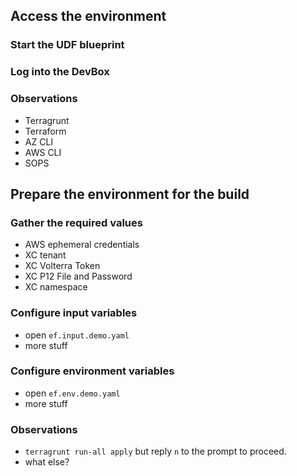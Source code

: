 ## Access the environment
### Start the UDF blueprint

### Log into the DevBox

### Observations
 - Terragrunt
 - Terraform
 - AZ CLI
 - AWS CLI
 - SOPS

## Prepare the environment for the build

### Gather the required values
- AWS ephemeral credentials
- XC tenant
- XC Volterra Token
- XC P12 File and Password
- XC namespace

### Configure input variables
- open `ef.input.demo.yaml`
- more stuff
### Configure environment variables
- open `ef.env.demo.yaml`
- more stuff

### Observations
- `terragrunt run-all apply` but reply `n` to the prompt to proceed.
- what else?
